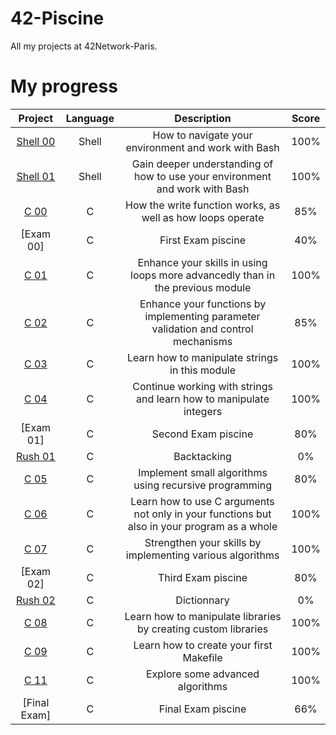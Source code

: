 # 42-Piscine
All my projects at 42Network-Paris. 

# My progress
| Project | Language | Description | Score | 
|:-------:|:--------:|:-----------:|:-----:|
[Shell 00](https://github.com/Athiebaut/42-Piscine/tree/main/shell00) | Shell | How to navigate your environment and work with Bash | 100% |
[Shell 01](https://github.com/Athiebaut/42-Piscine/tree/main/shell01) | Shell | Gain deeper understanding of how to use your environment and work with Bash | 100% |
[C 00](https://github.com/Athiebaut/42-Piscine/tree/main/c00) | C | How the write function works, as well as how loops operate | 85% |
[Exam 00] | C | First Exam piscine | 40% |
[C 01](https://github.com/Athiebaut/42-Piscine/tree/main/c01) | C | Enhance your skills in using loops more advancedly than in the previous module | 100% |
[C 02](https://github.com/Athiebaut/42-Piscine/tree/main/c02) | C | Enhance your functions by implementing parameter validation and control mechanisms | 85% |
[C 03](https://github.com/Athiebaut/42-Piscine/tree/main/c03) | C | Learn how to manipulate strings in this module | 100% |
[C 04](https://github.com/Athiebaut/42-Piscine/tree/main/c04) | C | Continue working with strings and learn how to manipulate integers | 100% |
[Exam 01] | C | Second Exam piscine | 80% |
[Rush 01](https://github.com/Athiebaut/42-Piscine/tree/main/rush01) | C | Backtacking | 0% |
[C 05](https://github.com/Athiebaut/42-Piscine/tree/main/c05) | C | Implement small algorithms using recursive programming | 80% |
[C 06](https://github.com/Athiebaut/42-Piscine/tree/main/c06) | C | Learn how to use C arguments not only in your functions but also in your program as a whole | 100% |
[C 07](https://github.com/Athiebaut/42-Piscine/tree/main/c07) | C | Strengthen your skills by implementing various algorithms | 100% |
[Exam 02] | C | Third Exam piscine | 80% |
[Rush 02](https://github.com/Athiebaut/42-Piscine/tree/main/rush02) | C | Dictionnary | 0% |
[C 08](https://github.com/Athiebaut/42-Piscine/tree/main/c08) | C | Learn how to manipulate libraries by creating custom libraries | 100% |
[C 09](https://github.com/Athiebaut/42-Piscine/tree/main/c09) | C | Learn how to create your first Makefile | 100% |
[C 11](https://github.com/Athiebaut/42-Piscine/tree/main/c11) | C | Explore some advanced algorithms | 100% |
[Final Exam] | C | Final Exam piscine | 66% | 03-03
